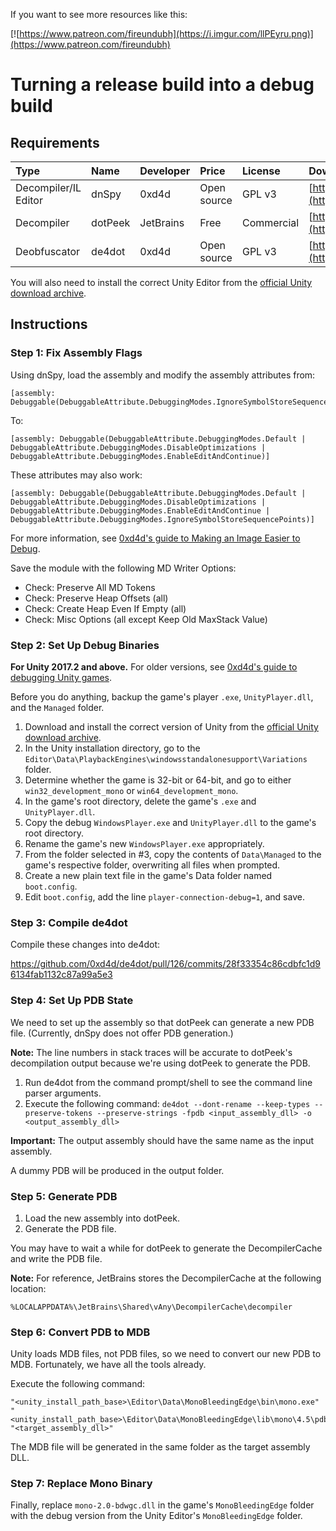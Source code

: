 <!-- TITLE: Turning a release build into a debug build -->

If you want to see more resources like this:

[![https://www.patreon.com/fireundubh](https://i.imgur.com/llPEyru.png)](https://www.patreon.com/fireundubh)

# Turning a release build into a debug build
## Requirements

Type | Name | Developer | Price | License | Download | Website
:--- | :--- | :--- | :--- | :--- | :--- | :---
Decompiler/IL Editor | dnSpy | 0xd4d | Open source | GPL v3 | [https://ci.appveyor.com/project/0xd4d/dnspy/branch/master/artifacts](https://ci.appveyor.com/project/0xd4d/dnspy/branch/master/artifacts) | [GitHub](https://github.com/0xd4d/dnSpy)
Decompiler | dotPeek | JetBrains | Free | Commercial | [https://www.jetbrains.com/decompiler/download/](https://www.jetbrains.com/decompiler/download/) | [Official Website](https://www.jetbrains.com/decompiler/)
Deobfuscator | de4dot | 0xd4d | Open source | GPL v3 | [https://ci.appveyor.com/project/0xd4d/de4dot/branch/master/artifacts](https://ci.appveyor.com/project/0xd4d/de4dot/branch/master/artifacts) | [GitHub](https://github.com/0xd4d/de4dot)

You will also need to install the correct Unity Editor from the [official Unity download archive](https://unity3d.com/get-unity/download/archive).

## Instructions

### Step 1: Fix Assembly Flags

Using dnSpy, load the assembly and modify the assembly attributes from:

```
[assembly: Debuggable(DebuggableAttribute.DebuggingModes.IgnoreSymbolStoreSequencePoints)]
```

To:

```
[assembly: Debuggable(DebuggableAttribute.DebuggingModes.Default | DebuggableAttribute.DebuggingModes.DisableOptimizations | DebuggableAttribute.DebuggingModes.EnableEditAndContinue)]
```

These attributes may also work:

```
[assembly: Debuggable(DebuggableAttribute.DebuggingModes.Default | DebuggableAttribute.DebuggingModes.DisableOptimizations | DebuggableAttribute.DebuggingModes.EnableEditAndContinue | DebuggableAttribute.DebuggingModes.IgnoreSymbolStoreSequencePoints)]
```

For more information, see [0xd4d's guide to Making an Image Easier to Debug](https://github.com/0xd4d/dnSpy/wiki/Making-an-Image-Easier-to-Debug).

Save the module with the following MD Writer Options:

* Check: Preserve All MD Tokens
* Check: Preserve Heap Offsets (all)
* Check: Create Heap Even If Empty (all)
* Check: Misc Options (all except Keep Old MaxStack Value)

### Step 2: Set Up Debug Binaries

**For Unity 2017.2 and above.** For older versions, see [0xd4d's guide to debugging Unity games](https://github.com/0xd4d/dnSpy/wiki/Debugging-Unity-Games).

Before you do anything, backup the game's player `.exe`, `UnityPlayer.dll`, and the `Managed` folder.

1. Download and install the correct version of Unity from the [official Unity download archive](https://unity3d.com/get-unity/download/archive).
2. In the Unity installation directory, go to the `Editor\Data\PlaybackEngines\windowsstandalonesupport\Variations` folder.
3. Determine whether the game is 32-bit or 64-bit, and go to either `win32_development_mono` or `win64_development_mono`.
4. In the game's root directory, delete the game's `.exe` and `UnityPlayer.dll`.
5. Copy the debug `WindowsPlayer.exe` and `UnityPlayer.dll` to the game's root directory.
6. Rename the game's new `WindowsPlayer.exe` appropriately.
7. From the folder selected in #3, copy the contents of `Data\Managed` to the game's respective folder, overwriting all files when prompted.
8. Create a new plain text file in the game's Data folder named `boot.config`.
9. Edit `boot.config`, add the line `player-connection-debug=1`, and save.

### Step 3: Compile de4dot

Compile these changes into de4dot:

https://github.com/0xd4d/de4dot/pull/126/commits/28f33354c86cdbfc1d96134fab1132c87a99a5e3

### Step 4: Set Up PDB State

We need to set up the assembly so that dotPeek can generate a new PDB file. (Currently, dnSpy does not offer PDB generation.)

**Note:** The line numbers in stack traces will be accurate to dotPeek's decompilation output because we're using dotPeek to generate the PDB.

1. Run de4dot from the command prompt/shell to see the command line parser arguments.
2. Execute the following command: `de4dot --dont-rename --keep-types --preserve-tokens --preserve-strings -fpdb <input_assembly_dll> -o <output_assembly_dll>`

**Important:** The output assembly should have the same name as the input assembly.

A dummy PDB will be produced in the output folder.

### Step 5: Generate PDB

1. Load the new assembly into dotPeek.
2. Generate the PDB file.

You may have to wait a while for dotPeek to generate the DecompilerCache and write the PDB file.

**Note:** For reference, JetBrains stores the DecompilerCache at the following location:

```
%LOCALAPPDATA%\JetBrains\Shared\vAny\DecompilerCache\decompiler
```

### Step 6: Convert PDB to MDB

Unity loads MDB files, not PDB files, so we need to convert our new PDB to MDB. Fortunately, we have all the tools already.

Execute the following command:

```
"<unity_install_path_base>\Editor\Data\MonoBleedingEdge\bin\mono.exe" "<unity_install_path_base>\Editor\Data\MonoBleedingEdge\lib\mono\4.5\pdb2mdb.exe" "<target_assembly_dll>"
```

The MDB file will be generated in the same folder as the target assembly DLL.

### Step 7: Replace Mono Binary

Finally, replace `mono-2.0-bdwgc.dll` in the game's `MonoBleedingEdge` folder with the debug version from the Unity Editor's `MonoBleedingEdge` folder.
